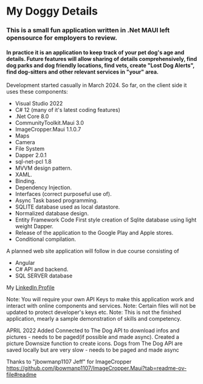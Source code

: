 # My Doggy Details
### This is a small fun application written in .Net MAUI left opensource for employers to review.
#### In practice it is an application to keep track of your pet dog's age and details.  Future features will allow sharing of details comprehensively, find dog parks and dog friendly locations, find vets, create "Lost Dog Alerts", find dog-sitters and other relevant services in "your" area.

Development started casually in March 2024.
So far, on the client side it uses these components:
+ Visual Studio 2022
+ C# 12 (many of it's latest coding features)
+ .Net Core 8.0
+ CommunityToolkit.Maui 3.0
+ ImageCropper.Maui 1.1.0.7
+ Maps
+ Camera
+ File System
+ Dapper 2.0.1
+ sql-net-pcl 1.8
+ MVVM design pattern.
+ XAML.
+ Binding.
+ Dependency Injection.
+ Interfaces (correct purposeful use of).
+ Async Task based programming.
+ SQLITE database used as local datastore.
+ Normalized database design.
+ Entity Framework Code First style creation of Sqlite database using light weight Dapper.
+ Release of the application to the Google Play and Apple stores.
+ Conditional compilation.

A planned web site application will follow in due course consisting of 
+ Angular 
+ C# API and backend. 
+ SQL SERVER database


My [LinkedIn Profile](https://www.linkedin.com/in/raymond-b-76779866/) 

Note: You will require your own API Keys to make this application work and interact with online components and services.
Note: Certain files will not be updated to protect developer's keys etc.
Note: This is not the finished application, mearly a sample demonstration of skills and competency.



APRIL 2022
Added Connected to The Dog API to download infos and pictures - needs to be paged(if possible and made async).
Created a picture Downsize function to create icons.
Dogs from The Dog API are saved locally but are very slow - needs to be paged and made async


Thanks to "jbowmanp1107 Jeff" for ImageCropper
https://github.com/jbowmanp1107/ImageCropper.Maui?tab=readme-ov-file#readme

